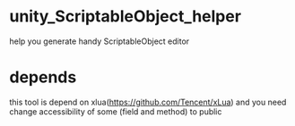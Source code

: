# unity_ScriptableObject_helper
help you generate handy ScriptableObject editor

# depends
this tool is depend on xlua(https://github.com/Tencent/xLua)
and you need change accessibility of some (field and method) to public
